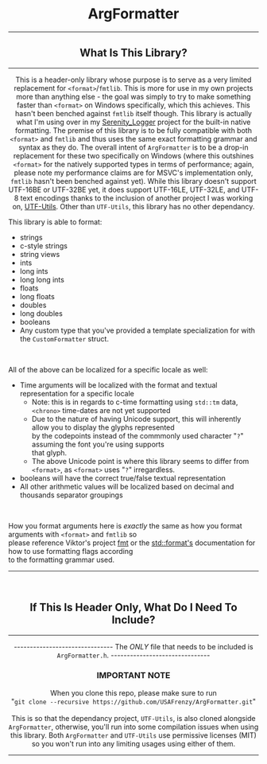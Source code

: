 <div align="center">
<h1> ArgFormatter </h1>
</div>

------------------------------------------

<div align="center">
<h2> What Is This Library? </h2>
</div>

------------------------------------------

<div align="center">

This is a header-only library whose purpose is to serve as a very limited replacement for ```<format>```/```fmtlib```. This is more for use in my own projects more than anything else - the goal was simply to try to make something faster than ```<format>``` on Windows specifically, which this achieves. This hasn't been benched against ```fmtlib``` itself though. This library is actually what I'm using over in my [Serenity_Logger](https://github.com/USAFrenzy/Serenity_Logger) project for the built-in native formatting. 
 The premise of this library is to be fully compatible with both ```<format>``` and ```fmtlib``` and thus uses the same exact formatting grammar and syntax as they do. The overall intent of ```ArgFormatter``` is to be a drop-in replacement for these two specifically on Windows (where this outshines ```<format>``` for the natively supported types in terms of performance; again, please note my performance claims are for MSVC's implementation only, ```fmtlib``` hasn't been benched against yet). While this library doesn't support UTF-16BE or UTF-32BE yet, it does support UTF-16LE, UTF-32LE, and UTF-8 text encodings thanks to the inclusion of another project I was working on, [UTF-Utils](https://github.com/USAFrenzy/UTF-Utils). Other than ```UTF-Utils```, this library has no other dependancy. 


</div>

This library is able to format:
- strings 
- c-style strings
- string views
- ints
- long ints
- long long ints
- floats
- long floats
- doubles
- long doubles
- booleans
- Any custom type that you've provided a template specialization for with the ```CustomFormatter``` struct.

<br>

All of the above can be localized for a specific locale as well:
- Time arguments will be localized with the format and textual representation for a specific locale
  - Note: this is in regards to c-time formatting using ```std::tm``` data, ```<chrono>``` time-dates are not yet supported
  - Due to the nature of having Unicode support, this will inherently allow you to display the glyphs represented<br> 
    by the codepoints instead of the commmonly used character "```?```" assuming the font you're using supports <br>
    that glyph. 
  - The above Unicode point is where this library seems to differ from ```<format>```, as ```<format>``` uses "```?```" irregardless.
- booleans will have the correct true/false textual representation
- All other arithmetic values will be localized based on decimal and thousands separator groupings

<br>

How you format arguments here is *exactly* the same as how you format arguments with ```<format>``` and ```fmtlib``` so <br>
please reference Viktor's project [fmt](https://github.com/fmtlib/fmt) or the [std::format's](https://en.cppreference.com/w/cpp/utility/format/format) documentation for how to use formatting flags according<br>
to the formatting grammar used.

------------------------------------------
<br>
<div align="center">
<h2> If This Is Header Only, What Do I Need To Include? </h2>
</div>

------------------------------------------

<div align="center">

------------------------------- The *ONLY* file that needs to be included is ```ArgFormatter.h```. -------------------------------

</div>

<div align="center">
<h3> IMPORTANT NOTE </h3>
</div>

<div align="center">

When you clone this repo, please make sure to run <br>"```git clone --recursive https://github.com/USAFrenzy/ArgFormatter.git```"<br><br>
This is so that the dependancy project, ```UTF-Utils```, is also cloned alongside ```ArgFormatter```, otherwise, you'll run into
some compilation issues when using this library. Both ```ArgFormatter``` and ```UTF-Utils``` use permissive licenses (MIT) so you
won't run into any limiting usages using either of them.

</div>


------------------------------------------